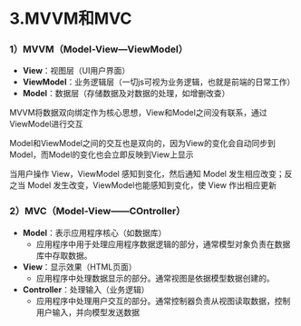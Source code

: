 # 3.MVVM和MVC
### 1）MVVM（Model-View—ViewModel）
* **View**：视图层（UI用户界面）
* **ViewModel**：业务逻辑层（一切js可视为业务逻辑，也就是前端的日常工作）
* **Model**：数据层（存储数据及对数据的处理，如增删改查）

MVVM将数据双向绑定作为核心思想，View和Model之间没有联系，通过ViewModel进行交互

Model和ViewModel之间的交互也是双向的，因为View的变化会自动同步到Model，而Model的变化也会立即反映到View上显示

当用户操作 View，ViewModel 感知到变化，然后通知 Model 发生相应改变；反之当 Model 发生改变，ViewModel也能感知到变化，使 View 作出相应更新

### 2）MVC（Model-View——COntroller）
* **Model**：表示应用程序核心（如数据库）
    * 应用程序中用于处理应用程序数据逻辑的部分，通常模型对象负责在数据库中存取数据。
* **View**：显示效果（HTML页面）
    * 应用程序中处理数据显示的部分。通常视图是依据模型数据创建的。
* **Controller**：处理输入（业务逻辑）
    * 应用程序中处理用户交互的部分。通常控制器负责从视图读取数据，控制用户输入，并向模型发送数据
